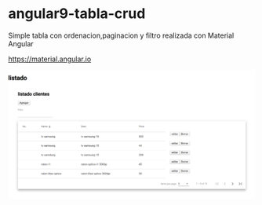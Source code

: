 # angular9-tabla-crud

Simple tabla con ordenacion,paginacion y filtro realizada con Material Angular

https://material.angular.io

![imagen](mitabla.png)
